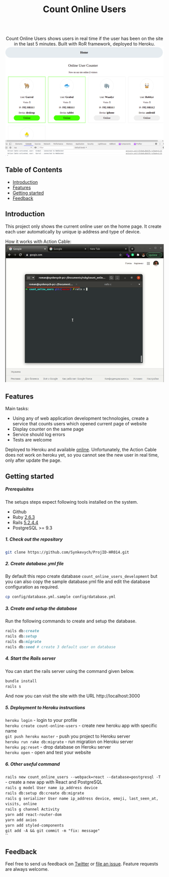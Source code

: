 <h1 align="center"> Count Online Users </h1> <br>
<br/>
<p align="center">
  Count Online Users shows users in real time if the user has been on the site in the last 5 minutes. Built with RoR framework, deployed to Heroku.

  <img src="public/index.png">
</p>

## Table of Contents

- [Introduction](#introduction)
- [Features](#features)
- [Getting started](#getting-started)
- [Feedback](#feedback)

<!-- END doctoc generated TOC please keep comment here to allow auto update -->

## Introduction

This project only shows the current online user on the home page. It create each user automatically by unique ip address and type of device.

How it works with Action Cable:
![demo](public/demo.gif)

## Features

Main tasks:

* Using any of web application development technologies, create a service that counts users which opened current page of website
* Display counter on the same page
* Service should log errors
* Tests are welcome

Deployed to Heroku and available [online](https://count-online-users.herokuapp.com/). Unfortunately, the Action Cable does not work on heroku yet, so you cannot see the new user in real time, only after update the page.

## Getting started

##### Prerequisites

The setups steps expect following tools installed on the system.

- Github
- Ruby [2.6.3](https://www.ruby-lang.org/en/news/2019/04/17/ruby-2-6-3-released/)
- Rails [5.2.4.4](https://weblog.rubyonrails.org/2020/5/18/Rails-5-2-4-3-and-6-0-3-1-have-been-released/)
- PostgreSQL >= 9.3

##### 1. Check out the repository

```bash
git clone https://github.com/Synkevych/ProjID-HR014.git
```

##### 2. Create database.yml file

By default this repo create database `count_online_users_development` but you can also copy the sample database.yml file and edit the database configuration as required.

```bash
cp config/database.yml.sample config/database.yml
```

##### 3. Create and setup the database

Run the following commands to create and setup the database.

```ruby
rails db:create
rails db:setup
rails db:migrate
rails db:seed # create 3 default user on database
```

##### 4. Start the Rails server

You can start the rails server using the command given below.

```ruby
bundle install
rails s
```

And now you can visit the site with the URL http://localhost:3000

##### 5. Deployment to Heroku instructions

`heroku login` - login to your profile  
`heroku create count-online-users` - create new heroku app with specific name  
`git push heroku master` - push you project to Heroku server  
`heroku run rake db:migrate` - run migration on Heroku server  
`heroku pg:reset` - drop database on Heroku server  
`heroku open` - open and test your website  

##### 6. Other useful command

`rails new count_online_users --webpack=react --database=postgresql -T` - create a new app with React and PostgreSQL  
`rails g model User name ip_address device`  
`rails db:setup db:create db:migrate`  
`rails g serializer User name ip_address device, emoji, last_seen_at, visits, online`  
`rails g channel Activity`  
`yarn add react-router-dom`  
`yarn add axios`  
`yarn add styled-components`  
`git add -A && git commit -m "fix: message"`  
``

## Feedback

Feel free to send us feedback on [Twitter](https://twitter.com/synkevych) or [file an issue](https://github.com/Synkevych/realtime_user_tracking/issues/new). Feature requests are always welcome.
